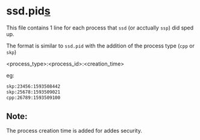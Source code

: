 # ssd.pid<ins>s</ins>

This file contains 1 line for each process that `ssd` (or acctually `ssp`) did sped up.

The format is similar to `ssd.pid` with the addition of the process type (`cpp` or `skp`)

<process_type>:<process_id>:<creation_time>

eg:

```sh
skp:23456:1593508442
skp:25678:1593509021
cpp:26789:1593509100
```

## Note:
The process creation time is added for addes security.
